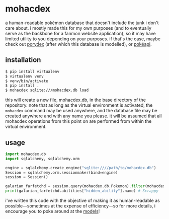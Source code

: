 # mohacdex
a human-readable pokémon database that doesn't include the junk i don't care about. i mostly made this for my own purposes (and to eventually serve as the backbone for a fanmon website application), so it may have limited utility to you depending on your purposes. if that's the case, maybe check out [porydex](https://github.com/CatTrinket/porydex) (after which this database is modelled), or  [pokéapi](https://pokeapi.co/).

## installation
```sh
$ pip install virtualenv
$ virtualenv venv
$ venv/bin/activate
$ pip install .
$ mohacdex sqlite:///mohacdex.db load
```
this will create a new file, mohacdex.db, in the base directory of the repository. note that as long as the virtual environment is activated, the `mohacdex` command may be used anywhere, and the database file may be created anywhere and with any name you please. it will be assumed that all mohacdex operations from this point on are performed from within the virtual environment.

## usage
```python
import mohacdex.db
import sqlalchemy, sqlalchemy.orm

engine = sqlalchemy.create_engine("sqlite:////path/to/mohacdex.db")
Session = sqlalchemy.orm.sessionmaker(bind=engine)
session = Session()

galarian_farfetchd = session.query(mohacdex.db.Pokemon).filter(mohacdex.db.Pokemon.identifier=="farfetchd-galar").one()
print(galarian_farfetchd.abilities["hidden_ability"].name) # Scrappy
```
i've written this code with the objective of making it as human-readable as possible—sometimes at the expense of efficiency—so for more details, i encourage you to poke around at the [models](mohacdex/db/schema)!
